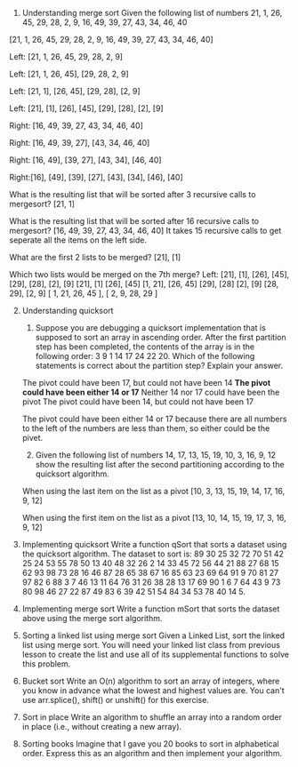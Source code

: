 1.  Understanding merge sort
Given the following list of numbers 21, 1, 26, 45, 29, 28, 2, 9, 16, 49, 39, 27, 43, 34, 46, 40

[21, 1, 26, 45, 29, 28, 2, 9, 16, 49, 39, 27, 43, 34, 46, 40]

Left: [21, 1, 26, 45, 29, 28, 2, 9] 

Left: [21, 1, 26, 45], [29, 28, 2, 9]

Left: [21, 1], [26, 45], [29, 28], [2, 9]

Left: [21], [1], [26], [45], [29], [28], [2], [9]

Right: [16, 49, 39, 27, 43, 34, 46, 40]

Right: [16, 49, 39, 27], [43, 34, 46, 40]

Right: [16, 49], [39, 27], [43, 34], [46, 40]

Right:[16], [49], [39], [27], [43], [34], [46], [40]

What is the resulting list that will be sorted after 3 recursive calls to mergesort? [21, 1]

What is the resulting list that will be sorted after 16 recursive calls to mergesort? [16, 49, 39, 27, 43, 34, 46, 40]
It takes 15 recursive calls to get seperate all the items on the left side.

What are the first 2 lists to be merged?
[21], [1]

Which two lists would be merged on the 7th merge?
Left: [21], [1], [26], [45], [29], [28], [2], [9]
[21], [1]
[26], [45]
[1, 21], [26, 45]
[29], [28]
[2], [9]
[28, 29], [2, 9]
[ 1, 21, 26, 45 ], [ 2, 9, 28, 29 ]

2.  Understanding quicksort
    1) Suppose you are debugging a quicksort implementation that is supposed to sort an array in ascending order. After the first partition step has been completed, the contents of the array is in the following order: 3 9 1 14 17 24 22 20. Which of the following statements is correct about the partition step? Explain your answer.

    The pivot could have been 17, but could not have been 14
    **The pivot could have been either 14 or 17**
    Neither 14 nor 17 could have been the pivot
    The pivot could have been 14, but could not have been 17

    The pivot could have been either 14 or 17 because there are all numbers to the left of the numbers are less than them, so either could be the pivet.

    2) Given the following list of numbers 14, 17, 13, 15, 19, 10, 3, 16, 9, 12 show the resulting list after the second partitioning according to the quicksort algorithm.
    
    When using the last item on the list as a pivot
    [10,  3, 13, 15, 19, 14, 17, 16,  9, 12]

    When using the first item on the list as a pivot
    [13, 10, 14, 15, 19, 17, 3, 16, 9, 12]

3.  Implementing quicksort
Write a function qSort that sorts a dataset using the quicksort algorithm. The dataset to sort is: 89 30 25 32 72 70 51 42 25 24 53 55 78 50 13 40 48 32 26 2 14 33 45 72 56 44 21 88 27 68 15 62 93 98 73 28 16 46 87 28 65 38 67 16 85 63 23 69 64 91 9 70 81 27 97 82 6 88 3 7 46 13 11 64 76 31 26 38 28 13 17 69 90 1 6 7 64 43 9 73 80 98 46 27 22 87 49 83 6 39 42 51 54 84 34 53 78 40 14 5.

4. Implementing merge sort
Write a function mSort that sorts the dataset above using the merge sort algorithm.

5. Sorting a linked list using merge sort
Given a Linked List, sort the linked list using merge sort. You will need your linked list class from previous lesson to create the list and use all of its supplemental functions to solve this problem.

6. Bucket sort
Write an O(n) algorithm to sort an array of integers, where you know in advance what the lowest and highest values are. You can't use arr.splice(), shift() or unshift() for this exercise.

7. Sort in place
Write an algorithm to shuffle an array into a random order in place (i.e., without creating a new array).

8. Sorting books
Imagine that I gave you 20 books to sort in alphabetical order. Express this as an algorithm and then implement your algorithm.